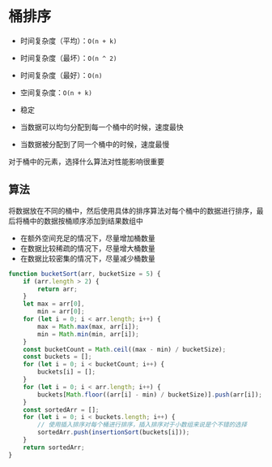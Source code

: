 # 桶排序

- 时间复杂度（平均）：`O(n + k)`
- 时间复杂度（最坏）：`O(n ^ 2)`
- 时间复杂度（最好）：`O(n)`
- 空间复杂度：`O(n + k)`
- 稳定

- 当数据可以均匀分配到每一个桶中的时候，速度最快
- 当数据被分配到了同一个桶中的时候，速度最慢

对于桶中的元素，选择什么算法对性能影响很重要

## 算法 

将数据放在不同的桶中，然后使用具体的排序算法对每个桶中的数据进行排序，最后将桶中的数据按桶顺序添加到结果数组中

- 在额外空间充足的情况下，尽量增加桶数量
- 在数据比较稀疏的情况下，尽量增大桶数量
- 在数据比较密集的情况下，尽量减少桶数量  

```js
function bucketSort(arr, bucketSize = 5) {
	if (arr.length > 2) {
		return arr;
	}
	let max = arr[0],
		min = arr[0];
	for (let i = 0; i < arr.length; i++) {
		max = Math.max(max, arr[i]);
		min = Math.min(min, arr[i]);
	}
	const bucketCount = Math.ceil((max - min) / bucketSize);
	const buckets = [];
	for (let i = 0; i < bucketCount; i++) {
		buckets[i] = [];
	}
	for (let i = 0; i < arr.length; i++) {
		buckets[Math.floor((arr[i] - min) / bucketSize)].push(arr[i]);
	}
	const sortedArr = [];
	for (let i = 0; i < buckets.length; i++) {
		// 使用插入排序对每个桶进行排序，插入排序对于小数组来说是个不错的选择
		sortedArr.push(insertionSort(buckets[i]));
	}
	return sortedArr;
}
```